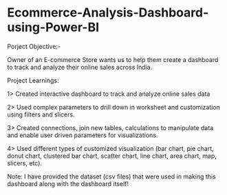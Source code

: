 # Ecommerce-Analysis-Dashboard-using-Power-BI

Porject Objective:-

Owner of an E-commerce Store wants us to help them create a dashboard to track and analyze their online sales across India.

Project Learnings:

1> Created interactive dashboard to track and analyze online sales data

2> Used complex parameters to drill down in worksheet and customization using filters and slicers.

3> Created connections, join new tables, calculations to manipulate data and enable user driven parameters for visualizations.

4> Used different types of customized visualization (bar chart, pie chart, donut chart, clustered bar chart, scatter chart, line chart, area chart, map, slicers, etc).

Note: I have provided the dataset (csv files) that were used in making this dashboard along with the dashboard itself!
